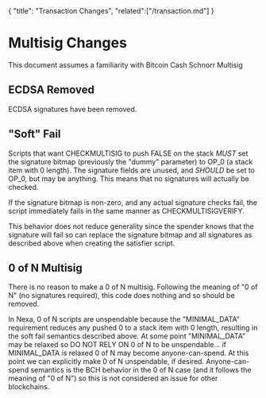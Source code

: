 <div class="cwikmeta">
{
"title": "Transaction Changes",
"related":["/transaction.md"]
} </div>

# Multisig Changes

This document assumes a familiarity with Bitcoin Cash Schnorr Multisig

## ECDSA Removed

ECDSA signatures have been removed.

## "Soft" Fail

Scripts that want CHECKMULTISIG to push FALSE on the stack *MUST* set the signature bitmap (previously the "dummy" parameter) to OP_0 (a stack item with 0 length).  The signature fields are unused, and *SHOULD* be set to OP_0, but may be anything.  This means that no signatures will actually be checked.

If the signature bitmap is non-zero, and any actual signature checks fail, the script immediately fails in the same manner as CHECKMULTISIGVERIFY.

This behavior does not reduce generality since the spender knows that the signature will fail so can replace the signature bitmap and all signatures as described above when creating the satisfier script.

## 0 of N Multisig

There is no reason to make a 0 of N multisig.  Following the meaning of "0 of N" (no signatures required), this code does nothing and so should be removed.

In Nexa, 0 of N scripts are unspendable because the "MINIMAL_DATA" requirement reduces any pushed 0 to a stack item with 0 length, resulting in the soft fail semantics described above.  At some point "MINIMAL_DATA" may be relaxed so DO NOT RELY ON 0 of N to be unspendable... if MINIMAL_DATA is relaxed 0 of N may become anyone-can-spend.  At this point we can explicitly make 0 of N unspendable, if desired.  Anyone-can-spend semantics is the BCH behavior in the 0 of N case (and it follows the meaning of "0 of N") so this is not considered an issue for other blockchains.



